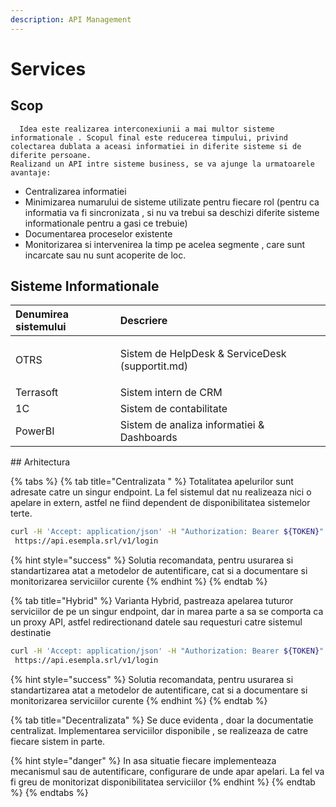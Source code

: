 ```yaml
---
description: API Management
---
```


# Services

## Scop

      Idea este realizarea interconexiunii a mai multor sisteme informationale . Scopul final este reducerea timpului, privind colectarea dublata a aceasi informatiei in diferite sisteme si de diferite persoane.  
    Realizand un API intre sisteme business, se va ajunge la urmatoarele avantaje:

* Centralizarea informatiei
* Minimizarea numarului de sisteme utilizate pentru fiecare rol \(pentru ca informatia va fi sincronizata , si nu va trebui sa deschizi diferite sisteme informationale pentru a gasi ce trebuie\)
* Documentarea proceselor existente
* Monitorizarea si intervenirea la timp pe acelea segmente , care sunt incarcate sau nu sunt acoperite de loc.

## Sisteme Informationale

<table>
  <thead>
    <tr>
      <th style="text-align:left">Denumirea sistemului</th>
      <th style="text-align:left">Descriere</th>
    </tr>
  </thead>
  <tbody>
    <tr>
      <td style="text-align:left">
        <p></p>
        <p>OTRS</p>
      </td>
      <td style="text-align:left">
        <p></p>
        <p>Sistem de HelpDesk &amp; ServiceDesk (supportit.md)</p>
      </td>
    </tr>
    <tr>
      <td style="text-align:left">Terrasoft</td>
      <td style="text-align:left">Sistem intern de CRM</td>
    </tr>
    <tr>
      <td style="text-align:left">1C</td>
      <td style="text-align:left">Sistem de contabilitate</td>
    </tr>
    <tr>
      <td style="text-align:left">PowerBI</td>
      <td style="text-align:left">Sistem de analiza informatiei &amp; Dashboards</td>
    </tr>
  </tbody>
</table>## Arhitectura

{% tabs %}
{% tab title="Centralizata " %}
Totalitatea apelurilor sunt adresate catre un singur endpoint. La fel sistemul dat nu realizeaza nici o apelare in extern, astfel ne fiind dependent de disponibilitatea sistemelor terte.

```bash
curl -H 'Accept: application/json' -H "Authorization: Bearer ${TOKEN}"
 https://api.esempla.srl/v1/login
```

{% hint style="success" %}
Solutia recomandata, pentru usurarea si standartizarea atat a metodelor de autentificare, cat si a documentare si monitorizarea serviciilor curente
{% endhint %}
{% endtab %}

{% tab title="Hybrid" %}
Varianta Hybrid,  pastreaza apelarea tuturor  serviciilor de pe un singur endpoint, dar in marea parte a sa se comporta ca un proxy API, astfel redirectionand datele sau requesturi catre sistemul destinatie

```bash
curl -H 'Accept: application/json' -H "Authorization: Bearer ${TOKEN}"
 https://api.esempla.srl/v1/login
```

{% hint style="success" %}
Solutia recomandata, pentru usurarea si standartizarea atat a metodelor de autentificare, cat si a documentare si monitorizarea serviciilor curente
{% endhint %}
{% endtab %}

{% tab title="Decentralizata" %}
Se duce evidenta , doar la documentatie centralizat. Implementarea serviciilor disponibile , se realizeaza de catre fiecare sistem in parte.

{% hint style="danger" %}
In asa situatie fiecare implementeaza mecanismul sau de autentificare, configurare de unde apar apelari. La fel va fi greu de monitorizat disponibilitatea serviciilor
{% endhint %}
{% endtab %}
{% endtabs %}

